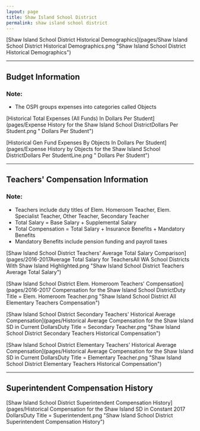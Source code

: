 ```yaml
---
layout: page
title: Shaw Island School District
permalink: shaw island school district
---
```



[Shaw Island School District Historical Demographics](pages/Shaw Island School District Historical Demographics.png "Shaw Island School District Historical Demographics")

___

## Budget Information
### Note:
- The OSPI groups expenses into categories called Objects

[Historical Total Expenses (All Funds) In Dollars Per Student](pages/Expense History for the Shaw Island School DistrictDollars Per Student.png " Dollars Per Student")

[Historical Gen Fund Expenses By Objects In Dollars Per Student](pages/Expense History by Objects for the Shaw Island School DistrictDollars Per StudentLine.png " Dollars Per Student")


___

## Teachers' Compensation Information
### Note:
- Teachers include duty titles of Elem. Homeroom Teacher, Elem. Specialist Teacher, Other Teacher, Secondary Teacher
- Total Salary = Base Salary + Supplemental Salary
- Total Compensation = Total Salary + Insurance Benefits + Mandatory Benefits
- Mandatory Benefits include pension funding and payroll taxes

[Shaw Island School District Teachers' Average Total Salary Comparison](pages/2016-2017Average Total Salary for TeachersAll WA School Districts With Shaw Island Highlighted.png "Shaw Island School District Teachers Average Total Salary")

[Shaw Island School District Elem. Homeroom Teachers' Compensation](pages/2016-2017 Compensation for the Shaw Island School DistrictDuty Title = Elem. Homeroom Teacher.png "Shaw Island School District All Elementary Teachers Compensation")

[Shaw Island School District Secondary Teachers' Historical Average Compensation](pages/Historical Average Compensation for the Shaw Island SD in Current DollarsDuty Title = Secondary Teacher.png "Shaw Island School District Secondary Teachers Historical Compensation")

[Shaw Island School District Elementary Teachers' Historical Average Compensation](pages/Historical Average Compensation for the Shaw Island SD in Current DollarsDuty Title = Elementary Teacher.png "Shaw Island School District Elementary Teachers Historical Compensation")


___

## Superintendent Compensation History

[Shaw Island School District Superintendent Compensation History](pages/Historical Compensation for the Shaw Island SD in Constant 2017 DollarsDuty Title = Superintendent.png "Shaw Island School District Superintendent Compensation History")

